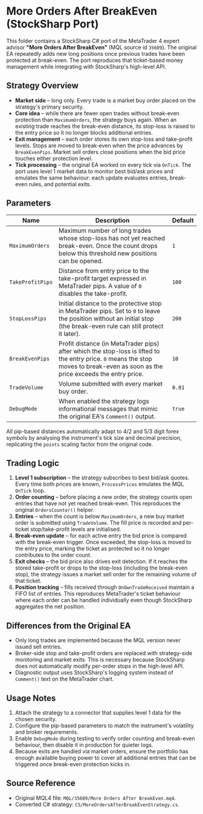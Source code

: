 # More Orders After BreakEven (StockSharp Port)

This folder contains a StockSharp C# port of the MetaTrader 4 expert advisor **"More Orders After BreakEven"** (MQL source id `35609`). The original EA repeatedly adds new long positions once previous trades have been protected at break-even. The port reproduces that ticket-based money management while integrating with StockSharp's high-level API.

## Strategy Overview

* **Market side** – long only. Every trade is a market buy order placed on the strategy's primary security.
* **Core idea** – while there are fewer open trades without break-even protection than `MaximumOrders`, the strategy buys again. When an existing trade reaches the break-even distance, its stop-loss is raised to the entry price so it no longer blocks additional entries.
* **Exit management** – each order stores its own stop-loss and take-profit levels. Stops are moved to break-even when the price advances by `BreakEvenPips`. Market sell orders close positions when the bid price touches either protection level.
* **Tick processing** – the original EA worked on every tick via `OnTick`. The port uses level 1 market data to monitor best bid/ask prices and emulates the same behaviour: each update evaluates entries, break-even rules, and potential exits.

## Parameters

| Name | Description | Default |
|------|-------------|---------|
| `MaximumOrders` | Maximum number of long trades whose stop-loss has not yet reached break-even. Once the count drops below this threshold new positions can be opened. | `1` |
| `TakeProfitPips` | Distance from entry price to the take-profit target expressed in MetaTrader pips. A value of `0` disables the take-profit. | `100` |
| `StopLossPips` | Initial distance to the protective stop in MetaTrader pips. Set to `0` to leave the position without an initial stop (the break-even rule can still protect it later). | `200` |
| `BreakEvenPips` | Profit distance (in MetaTrader pips) after which the stop-loss is lifted to the entry price. `0` means the stop moves to break-even as soon as the price exceeds the entry price. | `10` |
| `TradeVolume` | Volume submitted with every market buy order. | `0.01` |
| `DebugMode` | When enabled the strategy logs informational messages that mimic the original EA's `Comment()` output. | `true` |

All pip-based distances automatically adapt to 4/2 and 5/3 digit forex symbols by analysing the instrument's tick size and decimal precision, replicating the `points` scaling factor from the original code.

## Trading Logic

1. **Level 1 subscription** – the strategy subscribes to best bid/ask quotes. Every time both prices are known, `ProcessPrices` emulates the MQL `OnTick` loop.
2. **Order counting** – before placing a new order, the strategy counts open entries that have not yet reached break-even. This reproduces the original `OrdersCounter()` helper.
3. **Entries** – when the count is below `MaximumOrders`, a new buy market order is submitted using `TradeVolume`. The fill price is recorded and per-ticket stop/take-profit levels are initialised.
4. **Break-even update** – for each active entry the bid price is compared with the break-even trigger. Once exceeded, the stop-loss is moved to the entry price, marking the ticket as protected so it no longer contributes to the order count.
5. **Exit checks** – the bid price also drives exit detection. If it reaches the stored take-profit or drops to the stop-loss (including the break-even stop), the strategy issues a market sell order for the remaining volume of that ticket.
6. **Position tracking** – fills received through `OnOwnTradeReceived` maintain a FIFO list of entries. This reproduces MetaTrader's ticket behaviour where each order can be handled individually even though StockSharp aggregates the net position.

## Differences from the Original EA

* Only long trades are implemented because the MQL version never issued sell entries.
* Broker-side stop and take-profit orders are replaced with strategy-side monitoring and market exits. This is necessary because StockSharp does not automatically modify per-order stops in the high-level API.
* Diagnostic output uses StockSharp's logging system instead of `Comment()` text on the MetaTrader chart.

## Usage Notes

1. Attach the strategy to a connector that supplies level 1 data for the chosen security.
2. Configure the pip-based parameters to match the instrument's volatility and broker requirements.
3. Enable `DebugMode` during testing to verify order counting and break-even behaviour, then disable it in production for quieter logs.
4. Because exits are handled via market orders, ensure the portfolio has enough available buying power to cover all additional entries that can be triggered once break-even protection kicks in.

## Source Reference

* Original MQL4 file: `MQL/35609/More Orders After BreakEven.mq4`.
* Converted C# strategy: `CS/MoreOrdersAfterBreakEvenStrategy.cs`.
